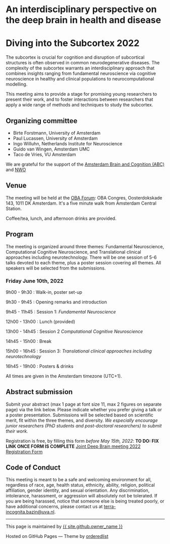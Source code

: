 # <a name="home"></a>An interdisciplinary perspective on the deep brain in health and disease
# Diving into the Subcortex 2022

The subcortex is crucial for cognition and disruption of subcortical structures is often observed in common neurodegenerative diseases. The complexity of the subcortex warrants an interdisciplinary approach that combines insights ranging from fundamental neuroscience via cognitive neuroscience in healthy and clinical populations to neurocomputational modelling. 

This meeting aims to provide a stage for promising young researchers to present their work, and to foster interactions between researchers that apply a wide range of methods and techniques to study the subcortex.

## <a names="orga"></a>Organizing committee

- Birte Forstmann, University of Amsterdam
- Paul Lucassen, University of Amsterdam
- Ingo Willuhn, Netherlands Institute for Neuroscience
- Guido van Wingen, Amsterdam UMC
- Taco de Vries, VU Amsterdam

We are grateful for the support of the [Amsterdam Brain and Cognition (ABC)](https://abc.uva.nl/) and [NWO](https://www.nwo.nl/) 

## Venue
The meeting will be held at the [OBA Forum](https://www.obacongres.nl/forum): OBA Congres, Oosterdokskade 143, 1011 DK Amsterdam. It's a five minute walk from Amsterdam Central Station.

Coffee/tea, lunch, and afternoon drinks are provided.


## <a name="program"></a>Program
The meeting is organized around three themes: Fundamental Neuroscience, Computational Cognitive Neuroscience, and Translational clinical approaches including neurotechnology. There will be one session of 5-6 talks devoted to each theme, plus a poster session covering all themes. All speakers will be selected from the submissions.

### Friday June 10th, 2022

9h00 - 9h30
: Walk-in, poster set-up

9h30 - 9h45
: Opening remarks and introduction

9h45 - 11h45 
: Session 1: _Fundamental Neuroscience_

12h00 - 13h00
: Lunch (provided)

13h00 - 14h45 
: Session 2 _Computational Cognitive Neuroscience_

14h45 - 15h00
: Break

15h00 - 16h45 
: Session 3: _Translational clinical approaches including neurotechnology_

16h45 - 19h00
: Posters & drinks

All times are given in the Amsterdam timezone (UTC+1).


## <a name="register"></a>Abstract submission
Submit your abstract (max 1 page at font size 11, max 2 figures on separate page) via the link below. Please indicate whether you prefer giving a talk or a poster presentation. Submissions will be selected based on scientific merit, fit within the three themes, and diversity. _We especially encourage junior researchers (PhD students and post-doctoral researchers) to submit their work._

Registration is free, by filling this form *before May 15th, 2022*:
**TO DO: FIX LINK ONCE FORM IS COMPLETE**
[Joint Deep Brain meeting 2022 Registration Form](https://docs.google.com/forms/d/1aF7L_jm2wJepuMOKtAw54vkP22_SbsYO7LHLniplh1Q/viewform?usp=sharing&edit_requested=true)



## <a name="code"></a>Code of Conduct

This meeting is meant to be a safe and welcoming environment for all, regardless of race, age, health status, ethnicity, ability, religion, political affiliation, gender identity, and sexual orientation.
Any discrimination, intolerance, harassment, or aggression will absolutely not be tolerated. 
If you are being harassed, notice that someone else is being treated poorly, or have additional concerns, please contact us at <terra-incognita.bazin@uva.nl>. 

---
 This page is maintained by <a href="{{ site.github.owner_url }}">{{ site.github.owner_name }}</a>
 
 Hosted on GitHub Pages &mdash; Theme by <a href="https://github.com/orderedlist">orderedlist</a>
